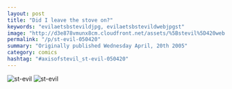 ```yaml
---
layout: post
title: "Did I leave the stove on?"
keywords: "evilaetsbstevildjpg, evilaetsbstevildwebjpgst"
image: "http://d3e878vmunx8cm.cloudfront.net/assets/%5Bstevil%5D420web.jpg"
permalink: "/p/st-evil-050420"
summary: "Originally published Wednesday April, 20th 2005"
category: comics
hashtag: "#axisofstevil_st-evil-050420"
---
```


![st-evil](http://d3e878vmunx8cm.cloudfront.net/assets/%5Bstevil%5D420web.jpg)
![st-evil](http://d3e878vmunx8cm.cloudfront.net/assets/%5Bstevil%5D420.jpg) 
